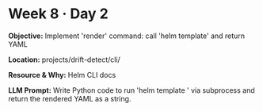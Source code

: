 # Week 8 · Day 2

**Objective:** Implement 'render' command: call 'helm template' and return YAML

**Location:** projects/drift-detect/cli/

**Resource & Why:** Helm CLI docs

**LLM Prompt:** Write Python code to run 'helm template <chart-path>' via subprocess and return the rendered YAML as a string.
